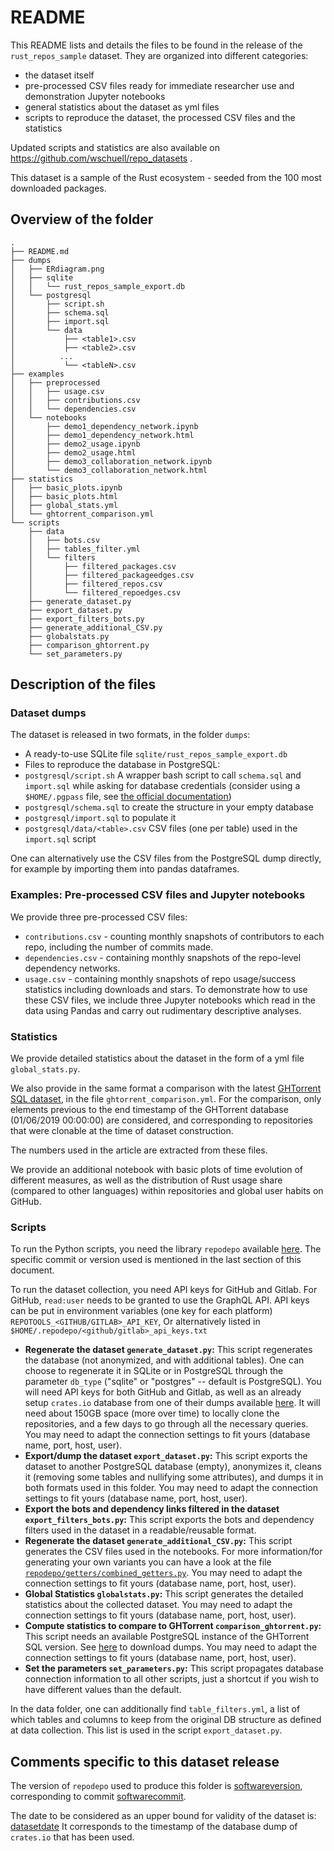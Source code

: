 # README

This README lists and details the files to be found in the release of the `rust_repos_sample` dataset.
They are organized into different categories:
 - the dataset itself
 - pre-processed CSV files ready for immediate researcher use and demonstration Jupyter notebooks
 - general statistics about the dataset as yml files
 - scripts to reproduce the dataset, the processed CSV files and the statistics

Updated scripts and statistics are also available on https://github.com/wschuell/repo_datasets .

This dataset is a sample of the Rust ecosystem - seeded from the 100 most downloaded packages.

## Overview of the folder

```
.
├── README.md
├── dumps
│   ├── ERdiagram.png
│   ├── sqlite
│   │   └── rust_repos_sample_export.db
│   └── postgresql
│       ├── script.sh
│       ├── schema.sql
│       ├── import.sql
│       └── data
│           ├── <table1>.csv
│           ├── <table2>.csv
│          ...
│           └── <tableN>.csv
├── examples
│   ├── preprocessed
│   │   ├── usage.csv
│   │   ├── contributions.csv
│   │   └── dependencies.csv
│   └── notebooks
│       ├── demo1_dependency_network.ipynb
│       ├── demo1_dependency_network.html
│       ├── demo2_usage.ipynb
│       ├── demo2_usage.html
│       ├── demo3_collaboration_network.ipynb
│       └── demo3_collaboration_network.html
├── statistics
│   ├── basic_plots.ipynb
│   ├── basic_plots.html
│   ├── global_stats.yml
│   └── ghtorrent_comparison.yml
└── scripts
    ├── data
    │   ├── bots.csv
    │   ├── tables_filter.yml
    │   └── filters
    │       ├── filtered_packages.csv
    │       ├── filtered_packageedges.csv
    │       ├── filtered_repos.csv
    │       └── filtered_repoedges.csv
    ├── generate_dataset.py
    ├── export_dataset.py
    ├── export_filters_bots.py
    ├── generate_additional_CSV.py
    ├── globalstats.py
    ├── comparison_ghtorrent.py
    └── set_parameters.py
```

## Description of the files

### Dataset dumps

The dataset is released in two formats, in the folder `dumps`:
 - A ready-to-use SQLite file `sqlite/rust_repos_sample_export.db`
 - Files to reproduce the database in PostgreSQL:
  - `postgresql/script.sh` A wrapper bash script to call `schema.sql` and `import.sql` while asking for database credentials (consider using a `$HOME/.pgpass` file, see [the official documentation][1]) 
  - `postgresql/schema.sql` to create the structure in your empty database 
  - `postgresql/import.sql` to populate it
  - `postgresql/data/<table>.csv` CSV files (one per table) used in the `import.sql` script

One can alternatively use the CSV files from the PostgreSQL dump directly, for example by importing them into pandas dataframes.

### Examples: Pre-processed CSV files and Jupyter notebooks

We provide three pre-processed CSV files: 
- `contributions.csv` - counting monthly snapshots of contributors to each repo, including the number of commits made.
- `dependencies.csv` - containing monthly snapshots of the repo-level dependency networks.
- `usage.csv` - containing monthly snapshots of repo usage/success statistics including downloads and stars.
To demonstrate how to use these CSV files, we include three Jupyter notebooks which read in the data using Pandas and carry out rudimentary descriptive analyses.

### Statistics

We provide detailed statistics about the dataset in the form of a yml file `global_stats.py`.

We also provide in the same format a comparison with the latest [GHTorrent SQL dataset][5], in the file `ghtorrent_comparison.yml`. For the comparison, only elements previous to the end timestamp of the GHTorrent database (01/06/2019 00:00:00) are considered, and corresponding to repositories that were clonable at the time of dataset construction.

The numbers used in the article are extracted from these files.

We provide an additional notebook with basic plots of time evolution of different measures, as well as the distribution of Rust usage share (compared to other languages) within repositories and global user habits on GitHub. 

### Scripts

To run the Python scripts, you need the library `repodepo` available [here][2].
The specific commit or version used is mentioned in the last section of this document.

To run the dataset collection, you need API keys for GitHub and Gitlab. For GitHub, `read:user` needs to be granted to use the GraphQL API.
API keys can be put in environment variables (one key for each platform) `REPOTOOLS_<GITHUB/GITLAB>_API_KEY`,
Or alternatively listed in `$HOME/.repodepo/<github/gitlab>_api_keys.txt`

- **Regenerate the dataset `generate_dataset.py`:** This script regenerates the database (not anonymized, and with additional tables). One can choose to regenerate it in SQLite or in PostgreSQL through the parameter `db_type` ("sqlite" or "postgres" -- default is PostgreSQL). You will need API keys for both GitHub and Gitlab, as well as an already setup `crates.io` database from one of their dumps available [here][3]. It will need about 150GB space (more over time) to locally clone the repositories, and a few days to go through all the necessary queries. You may need to adapt the connection settings to fit yours (database name, port, host, user).
- **Export/dump the dataset `export_dataset.py`:** This script exports the dataset to another PostgreSQL database (empty), anonymizes it, cleans it (removing some tables and nullifying some attributes), and dumps it in both formats used in this folder. You may need to adapt the connection settings to fit yours (database name, port, host, user).
- **Export the bots and dependency links filtered in the dataset `export_filters_bots.py`:** This script exports the bots and dependency filters used in the dataset in a readable/reusable format.
- **Regenerate the dataset `generate_additional_CSV.py`:** This script generates the CSV files used in the notebooks. For more information/for generating your own variants you can have a look at the file [`repodepo/getters/combined_getters.py`][4]. You may need to adapt the connection settings to fit yours (database name, port, host, user).
- **Global Statistics `globalstats.py`:** This script generates the detailed statistics about the collected dataset. You may need to adapt the connection settings to fit yours (database name, port, host, user).
- **Compute statistics to compare to GHTorrent `comparison_ghtorrent.py`:** This script needs an available PostgreSQL instance of the GHTorrent SQL version. See [here][5] to download dumps. You may need to adapt the connection settings to fit yours (database name, port, host, user).
- **Set the parameters `set_parameters.py`:** This script propagates database connection information to all other scripts, just a shortcut if you wish to have different values than the default.

In the data folder, one can additionally find `table_filters.yml`, a list of which tables and columns to keep from the original DB structure as defined at data collection. This list is used in the script `export_dataset.py`.

## Comments specific to this dataset release

The version of `repodepo` used to produce this folder is [softwareversion], corresponding to commit [softwarecommit].

The date to be considered as an upper bound for validity of the dataset is: [datasetdate]
It corresponds to the timestamp of the database dump of `crates.io` that has been used.






[1]: https://www.postgresql.org/docs/current/libpq-pgpass.html
[2]: https://github.com/wschuell/repodepo
[3]: https://crates.io/data-access
[4]: https://github.com/wschuell/repodepo/blob/master/repodepo/getters/combined_getters.py
[5]: https://ghtorrent.org/downloads.html


[softwareversion]: 0.1.3
[softwarecommit]: 997497112450c50a910682447b5989b31517cae2
[datasetdate]: 2022-09-07
